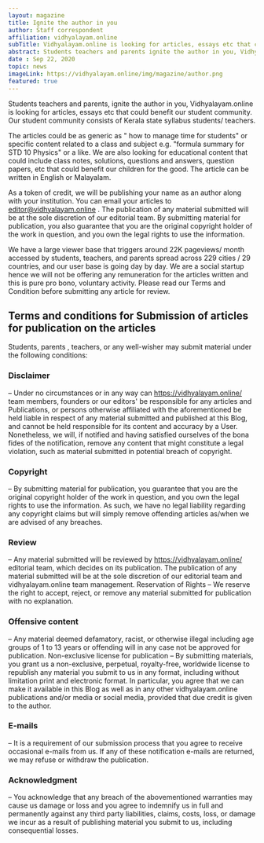 ```yaml
---
layout: magazine
title: Ignite the author in you
author: Staff correspondent 
affiliation: vidhyalayam.online
subTitle: Vidhyalayam.online is looking for articles, essays etc that could benefit our student community 
abstract: Students teachers and parents ignite the author in you, Vidhyalayam.online is looking for articles, essays etc that could benefit our student community. Our student community primarily consists of Kerala state syllabus students and teachers and we looking for articles that are focused on this group. You can email your articles to editor@vidhyalayam.online.
date : Sep 22, 2020
topic: news
imageLink: https://vidhyalayam.online/img/magazine/author.png
featured: true
---
```

Students teachers and parents, ignite the author in you, Vidhyalayam.online is looking for articles, essays etc that could benefit our student community. Our student community consists of Kerala state syllabus students/ teachers.

The articles could be as generic as " how to manage time for students" or specific content related to a  class and subject e.g. "formula summary for STD 10 Physics" or a like. We are also looking for educational content that could include class notes, solutions, questions and answers, question papers, etc that could benefit our children for the good.  The article can be written in English or Malayalam.

 As a token of credit, we will be publishing your name as an author along with your institution.  You can email your articles to editor@vidhyalayam.online  .  The publication of any material submitted will be at the sole discretion of our editorial team. By submitting material for publication, you also guarantee that you are the original copyright holder of the work in question, and you own the legal rights to use the information.

We have a large viewer base that triggers around 22K pageviews/ month accessed by students, teachers, and parents spread across 229 cities / 29 countries, and our user base is going day by day. We are a social startup hence we will not be offering any remuneration for the articles written and this is pure pro bono, voluntary activity. Please read our Terms and Condition before submitting any article for review.

## Terms and conditions for Submission of articles for publication on the articles

Students, parents , teachers, or any well-wisher  may submit material under the following conditions:

### Disclaimer
 – Under no circumstances or in any way can https://vidhyalayam.online/ team members, founders or our editors' be responsible for any articles and Publications, or persons otherwise affiliated with the aforementioned be held liable in respect of any material submitted and published at this Blog, and cannot be held responsible for its content and accuracy by a User. Nonetheless, we will, if notified and having satisfied ourselves of the bona fides of the notification, remove any content that might constitute a legal violation, such as material submitted in potential breach of copyright.
### Copyright 
– By submitting material for publication, you guarantee that you are the original copyright holder of the work in question, and you own the legal rights to use the information. As such, we have no legal liability regarding any copyright claims but will simply remove offending articles as/when we are advised of any breaches.

### Review 
– Any material submitted will be reviewed by https://vidhyalayam.online/  editorial team, which decides on its publication. The publication of any material submitted will be at the sole discretion of our editorial team and vidhyalayam.online  team management.
Reservation of Rights – We reserve the right to accept, reject, or remove any material submitted for publication with no explanation.

### Offensive content 
– Any material deemed defamatory, racist, or otherwise illegal including age groups of 1 to  13 years or offending will in any case not be approved for publication.
Non-exclusive license for publication – By submitting materials, you grant us a non-exclusive, perpetual, royalty-free, worldwide license to republish any material you submit to us in any format, including without limitation print and electronic format. In particular, you agree that we can make it available in this Blog as well as in any other vidhyalayam.online  publications and/or media or social media, provided that due credit is given to the author.

### E-mails 
– It is a requirement of our submission process that you agree to receive occasional e-mails from us. If any of these notification e-mails are returned, we may refuse or withdraw the publication.

### Acknowledgment 
– You acknowledge that any breach of the abovementioned warranties may cause us damage or loss and you agree to indemnify us in full and permanently against any third party liabilities, claims, costs, loss, or damage we incur as a result of publishing material you submit to us, including consequential losses.